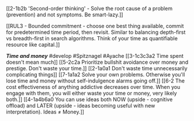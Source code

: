 [[2-1b2b 'Second-order thinking' - Solve the root cause of a problem (prevention) and not symptoms. Be smart-lazy.]]

[[RUL3 - Bounded commitment - choose one best thing available, commit for predetermined time period, then revisit. Similar to balancing depth-first vs breadth-first in search algorithms. Think of your time as quantifiable resource like capital.]]

***Time and money*** #develop #Spitznagel #Ayache 
[[3-1c3c3a2 Time spent doesn't mean much]]
[[5-2c2a Prioritize bullshit avoidance over money and prestige. Don't waste your time.]]
[[2-1a0a1 Don't waste time unnecessarily complicating things]]
[[7-1a1a2 Solve your own problems. Otherwise you'll lose time and money without self-indulgence alarms going off.]]
[[6-2 The cost effectiveness of anything addictive decreases over time. When you engage with them, you will either waste your time or money, very likely both.]]
[[4-1a4b6a0 You can use ideas both NOW (upside - cognitive offload) and LATER (upside - ideas becoming useful with new interpretation). Ideas ≠ Money.]]

